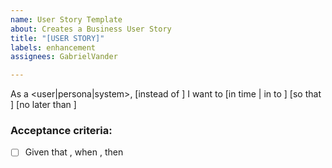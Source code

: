 ```yaml
---
name: User Story Template
about: Creates a Business User Story
title: "[USER STORY]"
labels: enhancement
assignees: GabrielVander

---
```


As a <user|persona|system>, [instead of <current condition>] I want to <action> [in <mode> time | in <differentiating performance units> to <utility performance units>] [so that <value or justification>] [no later than <best by date>]

### Acceptance criteria:
- [ ] Given that <some context>, when <some action is done>, then <such outcomes are expected to occur>
